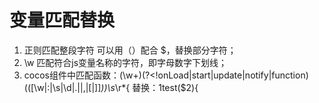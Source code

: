 # 变量匹配替换
1. 正则匹配整段字符 可以用（）配合 $，替换部分字符；
2. \w 匹配符合js变量名称的字符，即字母数字下划线；
3. cocos组件中匹配函数：(\w+)(?<!onLoad|start|update|notify|function)\(([\w|:|\s|\d|.||,|\[|\]]*)\)\s*\r*\{
替换：$1$test($2){
